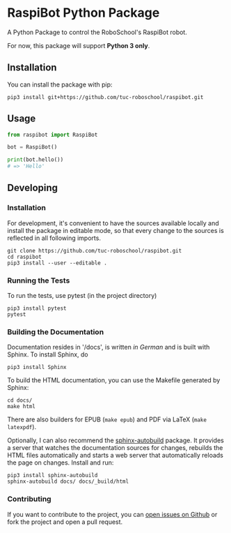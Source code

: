 # RaspiBot Python Package

A Python Package to control the RoboSchool's RaspiBot robot.

For now, this package will support **Python 3 only**.

## Installation

You can install the package with pip:

```
pip3 install git+https://github.com/tuc-roboschool/raspibot.git
```

## Usage

```.py
from raspibot import RaspiBot

bot = RaspiBot()

print(bot.hello())
# => 'Hello'
```

## Developing

### Installation

For development, it's convenient to have the sources available locally and
install the package in editable mode, so that every change to the sources is
reflected in all following imports.

```
git clone https://github.com/tuc-roboschool/raspibot.git
cd raspibot
pip3 install --user --editable .
```

### Running the Tests

To run the tests, use pytest (in the project directory)

```
pip3 install pytest
pytest
```

### Building the Documentation

Documentation resides in '/docs', is written _in German_ and is built with Sphinx. To install Sphinx, do

```
pip3 install Sphinx
```

To build the HTML documentation, you can use the Makefile generated by Sphinx:

```
cd docs/
make html
```

There are also builders for EPUB (`make epub`) and PDF via LaTeX (`make latexpdf`).

Optionally, I can also recommend the [sphinx-autobuild](https://github.com/GaretJax/sphinx-autobuild) package. It provides a server that watches the documentation sources for changes, rebuilds the HTML files automatically and starts a web server that automatically reloads the page on changes. Install and run:

```
pip3 install sphinx-autobuild
sphinx-autobuild docs/ docs/_build/html
```

### Contributing

If you want to contribute to the project, you can [open issues on Github](https://github.com/tuc-roboschool/raspibot/issues) or fork the project and open a pull request.

